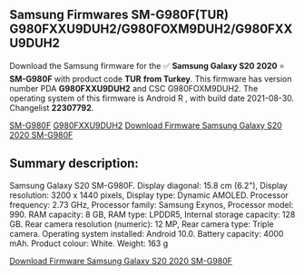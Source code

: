 <h2>Samsung Firmwares SM-G980F(TUR) G980FXXU9DUH2/G980FOXM9DUH2/G980FXXU9DUH2</h2>
Download the Samsung firmware for the ✅ <strong>Samsung Galaxy S20 2020 </strong> ⭐ <strong>SM-G980F</strong> with product code <strong>TUR</strong> <strong> from Turkey</strong>. This firmware has version number PDA <strong>G980FXXU9DUH2</strong> and CSC G980FOXM9DUH2. The operating system of this firmware is Android R , with build date 2021-08-30. Changelist <strong>22307792</strong>.


[SM-G980F](https://samfirm.shop/samsung/model/SM-G980F)
[G980FXXU9DUH2](https://samfirm.shop/samsung/pda/G980FXXU9DUH2)
[Download Firmware Samsung Galaxy S20 2020 SM-G980F](https://samfirm.shop/samsung/firmware/451483)
<h2>Summary description:</h2>
<p>Samsung Galaxy S20 SM-G980F. Display diagonal: 15.8 cm (6.2"), Display resolution: 3200 x 1440 pixels, Display type: Dynamic AMOLED. Processor frequency: 2.73 GHz, Processor family: Samsung Exynos, Processor model: 990. RAM capacity: 8 GB, RAM type: LPDDR5, Internal storage capacity: 128 GB. Rear camera resolution (numeric): 12 MP, Rear camera type: Triple camera. Operating system installed: Android 10.0. Battery capacity: 4000 mAh. Product colour: White. Weight: 163 g</p>


[Download Firmware Samsung Galaxy S20 2020 SM-G980F](https://samfirm.shop/samsung/firmware/451483)
